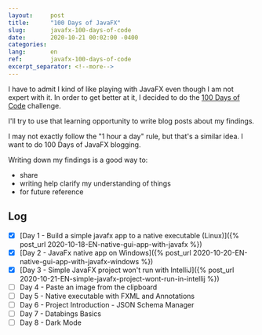 ```yaml
---
layout:     post
title:      "100 Days of JavaFX"
slug:       javafx-100-days-of-code
date:       2020-10-21 00:02:00 -0400
categories:
lang:       en
ref:        javafx-100-days-of-code
excerpt_separator: <!--more-->
---
```


I have to admit I kind of like playing with JavaFX even though I am not expert with it.
In order to get better at it, I decided to do the [100 Days of Code](https://www.100daysofcode.com/) challenge. 

I'll try to use that learning opportunity to write blog posts about my findings.

I may not exactly follow the "1 hour a day" rule, but that's a similar idea.
I want to do 100 Days of JavaFX blogging.

<!--more-->

Writing down my findings is a good way to:
 - share
 - writing help clarify my understanding of things
 - for future reference

## Log

- [x] [Day 1 - Build a simple javafx app to a native executable (Linux)]({% post_url 2020-10-18-EN-native-gui-app-with-javafx %})
- [x] [Day 2 - JavaFx native app on Windows]({% post_url 2020-10-20-EN-native-gui-app-with-javafx-windows %})
- [x] [Day 3 - Simple JavaFX project won't run with IntelliJ]({% post_url 2020-10-21-EN-simple-javafx-project-wont-run-in-intellij %})
- [ ] Day 4 - Paste an image from the clipboard
- [ ] Day 5 - Native executable with FXML and Annotations
- [ ] Day 6 - Project Introduction - JSON Schema Manager
- [ ] Day 7 - Databings Basics
- [ ] Day 8 - Dark Mode